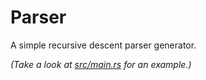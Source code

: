 # Parser
A simple recursive descent parser generator.

_(Take a look at [src/main.rs](./src/main.rs) for an example.)_

